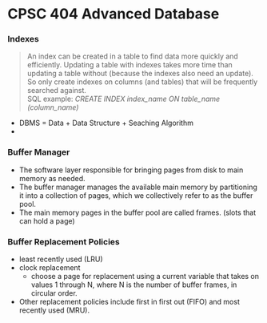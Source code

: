 # CPSC 404 Advanced Database

### Indexes
> An index can be created in a table to find data more quickly and efficiently. Updating a table with indexes takes more time than updating a table without (because the indexes also need an update). So only create indexes on columns (and tables) that will be frequently searched against.  
> SQL example: _CREATE INDEX index_name ON table_name (column_name)_

- DBMS = Data + Data Structure + Seaching Algorithm
- 


### Buffer Manager
- The software layer responsible for bringing pages from disk to main memory as needed.
- The buffer manager manages the available main memory by partitioning it into a collection of pages, which we collectively refer to as the buffer pool.
- The main memory pages in the buffer pool are called frames. (slots that can hold a page)

### Buffer Replacement Policies
- least recently used (LRU)
- clock replacement
	- choose a page for replacement using a current variable that takes on values 1 through N, where N is the number of buffer frames, in circular order.
- Other replacement policies include first in first out (FIFO) and most recently used (MRU).
